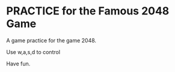 # PRACTICE for the Famous 2048 Game
A game practice for the game 2048.

Use w,a,s,d to control

Have fun.
